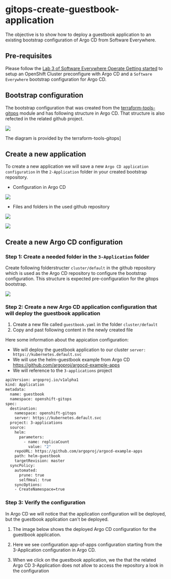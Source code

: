 # gitops-create-guestbook-application

The objective is to show how to deploy a guestbook application to an existing bootstrap configuration of Argo CD from Software Everywhere.

## Pre-requisites

Please follow the [Lab 3 of Software Everywhere Operate Getting started](https://operate.cloudnativetoolkit.dev/getting-started/lab3/) to setup an OpenShift Cluster preconfigure with Argo CD and a `Software Everywhere` bootstrap configuration for Argo CD.

## Bootstrap configuration

The bootstrap configuration that was created from the [terraform-tools-gitops](https://github.com/cloud-native-toolkit/terraform-tools-gitops) module and has following structure in Argo CD. That structure is also refected in the related github project.

![](https://github.com/cloud-native-toolkit/terraform-tools-gitops/blob/main/template/docs/gitops-structure-overview.png)

The diagram is provided by the terraform-tools-gitops]

## Create a new application

To create a new application we will save a new `Argo CD application configuration` in the `2-Application` folder in your created bootstrap repository.

* Configuration in Argo CD

![](images/gitops-argocd-config-03.png)

* Files and folders in the used github repository

![](images/gitops-argocd-config-01.png)

![](images/gitops-argocd-config-02.png)

## Create a new Argo CD configuration

### Step 1: Create a needed folder in the `3-Application` folder

Create following folderstructer `cluster/default` in the github repository which is used as the Argo CD repository to configure the bootstrap configuration.
This structure is expected pre-configuration for the gitops bootstrap.

![](images/gitops-argocd-config-04.png)

### Step 2: Create a new Argo CD application configuration that will deploy the guestbook application

1. Create a new file called `guestbook.yaml` in the folder `cluster/default`
2. Copy and past following content in the newly created file

Here some information about the appication configuration:

* We will deploy the guestbook application to our cluster `server: https://kubernetes.default.svc`
* We will use the helm-guestbook example from Argo CD https://github.com/argoproj/argocd-example-apps
* We will reference to the `3-applications` project

```sh
apiVersion: argoproj.io/v1alpha1
kind: Application
metadata:
  name: guestbook
  namespace: openshift-gitops
spec:
  destination:
    namespace: openshift-gitops
    server: https://kubernetes.default.svc
  project: 3-applications
  source:
    helm:
      parameters:
        - name: replicaCount
          value: "2"
    repoURL: https://github.com/argoproj/argocd-example-apps
    path: helm-guestbook
    targetRevision: master
  syncPolicy:
    automated:
      prune: true
      selfHeal: true
    syncOptions:
    - CreateNamespace=true
```

### Step 3: Verify the configuration

In Argo CD we will notice that the application configuration will be deployed, but the guestbook application can't be deployed.

1. The image below shows the deployed Argo CD configuration for the guestbook application.

[](images/gitops-argocd-config-08.png)

2. Here we see configuration app-of-apps configuration starting from the 3-Application configuration in Argo CD.

[](images/gitops-argocd-config-07.png)

3. When we click on the guestbook application, we the that the related Argo CD 3-Application does not allow to access the repository a look in the configuration 


